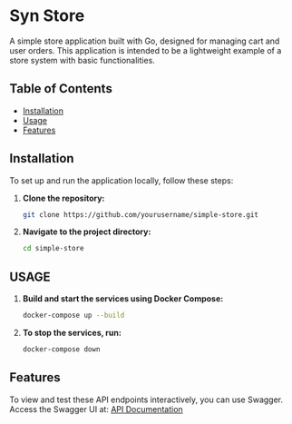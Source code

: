 ﻿# Syn Store
A simple store application built with Go, designed for managing cart and user orders. This application is intended to be a lightweight example of a store system with basic functionalities.

## Table of Contents

- [Installation](#installation)
- [Usage](#usage)
- [Features](#features)

## Installation

To set up and run the application locally, follow these steps:

1. **Clone the repository:**
    ```bash
    git clone https://github.com/yourusername/simple-store.git
    ```

2. **Navigate to the project directory:**
    ```bash
    cd simple-store
    ```
## USAGE

1. **Build and start the services using Docker Compose:**
    ```bash
    docker-compose up --build
    ```

2. **To stop the services, run:**
    ```bash
    docker-compose down
    ```

## Features
To view and test these API endpoints interactively, you can use Swagger. Access the Swagger UI at: [API Documentation](http://localhost:3000/swagger/index.html)

